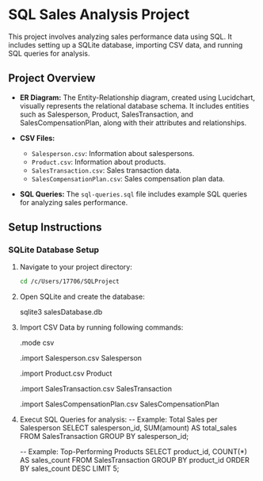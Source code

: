 # SQL Sales Analysis Project

This project involves analyzing sales performance data using SQL. It includes setting up a SQLite database, importing CSV data, and running SQL queries for analysis.

## Project Overview

- **ER Diagram:** The Entity-Relationship diagram, created using Lucidchart, visually represents the relational database schema. It includes entities such as Salesperson, Product, SalesTransaction, and SalesCompensationPlan, along with their attributes and relationships.

- **CSV Files:**
  - `Salesperson.csv`: Information about salespersons.
  - `Product.csv`: Information about products.
  - `SalesTransaction.csv`: Sales transaction data.
  - `SalesCompensationPlan.csv`: Sales compensation plan data.

- **SQL Queries:** The `sql-queries.sql` file includes example SQL queries for analyzing sales performance.

## Setup Instructions

### SQLite Database Setup

1. Navigate to your project directory:
   ```bash
   cd /c/Users/17706/SQLProject

2. Open SQLite and create the database:

    sqlite3 salesDatabase.db

3. Import CSV Data by running following commands:
   
     .mode csv
   
     .import Salesperson.csv Salesperson
   
    .import Product.csv Product
   
    .import SalesTransaction.csv SalesTransaction
   
    .import SalesCompensationPlan.csv SalesCompensationPlan

5. Execut SQL Queries for analysis:
     -- Example: Total Sales per Salesperson
      SELECT salesperson_id, SUM(amount) AS total_sales
      FROM SalesTransaction
      GROUP BY salesperson_id;

    -- Example: Top-Performing Products
    SELECT product_id, COUNT(*) AS sales_count
    FROM SalesTransaction
    GROUP BY product_id
    ORDER BY sales_count DESC
    LIMIT 5;
